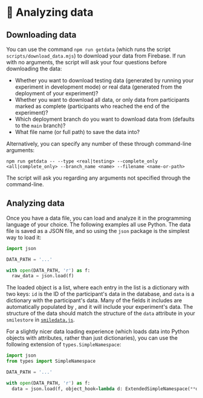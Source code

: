 # :monocle_face: Analyzing data

## Downloading data

You can use the command `npm run getdata` (which runs the script
`scripts/download_data.mjs`) to download your data from Firebase. If run with no
arguments, the script will ask your four questions before downloading the data:

- Whether you want to download testing data (generated by running your
  experiment in development mode) or real data (generated from the deployment of
  your experiment)?
- Whether you want to download all data, or only data from participants marked
  as complete (participants who reached the end of the experiment)?
- Which deployment branch do you want to download data from (defaults to the
  `main` branch)?
- What file name (or full path) to save the data into?

Alternatively, you can specify any number of these through command-line
arguments:

`npm run getdata -- --type <real|testing> --complete_only <all|complete_only> --branch_name <name> --filename <name-or-path>`

The script will ask you regarding any arguments not specified through the
command-line.

## Analyzing data

Once you have a data file, you can load and analyze it in the programming
language of your choice. The following examples all use Python. The data file is
saved as a JSON file, and so using the `json` package is the simplest way to
load it:

```python
import json

DATA_PATH = '...'

with open(DATA_PATH, 'r') as f:
  raw_data = json.load(f)
```

The loaded object is a list, where each entry in the list is a dictionary with
two keys: `id` is the ID of the participant's data in the database, and `data`
is a dictionary with the participant's data. Many of the fields it includes are
automatically populated by <SmileText/>, and it will include your experiment's
data. The structure of the data should match the structure of the `data`
attribute in your `smilestore` in
[`smiledata.js`](https://github.com/NYUCCL/smile/blob/data-download-script-improvements/src/stores/smiledata.js).

For a slightly nicer data loading experience (which loads data into Python
objects with attributes, rather than just dictionaries), you can use the
following extension of `types.SimpleNamespace`:

```python
import json
from types import SimpleNamespace

DATA_PATH = '...'

with open(DATA_PATH, 'r') as f:
  data = json.load(f, object_hook=lambda d: ExtendedSimpleNamespace(**d))
```
